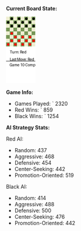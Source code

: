 
**Current Board State:**  
<!-- START_GIF -->
![Checkers Game](./checkers_game.gif)
<!-- END_GIF -->

**Game Info:**  
- Games Played: `<!-- GAMES_PLAYED --> 2320
- Red Wins: `<!-- RED_WINS --> 859
- Black Wins: `<!-- BLACK_WINS --> 1254

<!-- AI_STATS -->
**AI Strategy Stats:**

Red AI:
- Random: 437
- Aggressive: 468
- Defensive: 454
- Center-Seeking: 442
- Promotion-Oriented: 519

Black AI:
- Random: 414
- Aggressive: 488
- Defensive: 500
- Center-Seeking: 476
- Promotion-Oriented: 442
